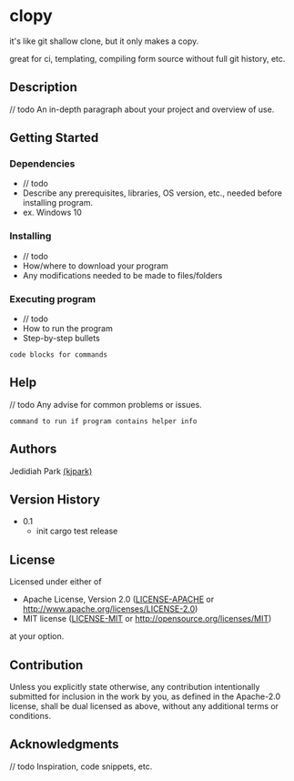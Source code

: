 # clopy

it's like git shallow clone, but it only makes a copy.

great for ci, templating, compiling form source without full git history, etc.

## Description

// todo
An in-depth paragraph about your project and overview of use.

## Getting Started

### Dependencies

- // todo
- Describe any prerequisites, libraries, OS version, etc., needed before installing program.
- ex. Windows 10

### Installing

- // todo
- How/where to download your program
- Any modifications needed to be made to files/folders

### Executing program

- // todo
- How to run the program
- Step-by-step bullets
```
code blocks for commands
```

## Help

// todo
Any advise for common problems or issues.
```
command to run if program contains helper info
```

## Authors

Jedidiah Park [(kjpark)](https://github.com/kjpark)

## Version History

- 0.1
  - init cargo test release

## License

Licensed under either of

- Apache License, Version 2.0
  ([LICENSE-APACHE](LICENSE-APACHE) or http://www.apache.org/licenses/LICENSE-2.0)
- MIT license
  ([LICENSE-MIT](LICENSE-MIT) or http://opensource.org/licenses/MIT)

at your option.

## Contribution

Unless you explicitly state otherwise, any contribution intentionally submitted
for inclusion in the work by you, as defined in the Apache-2.0 license, shall be
dual licensed as above, without any additional terms or conditions.

## Acknowledgments

// todo
Inspiration, code snippets, etc.